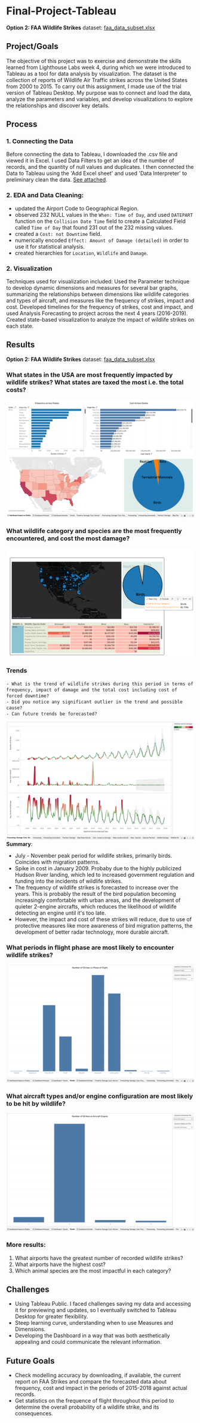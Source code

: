 # Final-Project-Tableau
**Option 2: FAA Wildlife Strikes**
dataset: [faa_data_subset.xlsx](References/faa_data_subset.xlsx)

## Project/Goals
The objective of this project was to exercise and demonstrate the skills learned from Lighthouse Labs week 4, during which we were introduced to Tableau as a tool for data analysis by visualization. 
The dataset is the collection of reports of Wildlife Air Traffic strikes across the United States from 2000 to 2015. To carry out this assignment, I made use of the trial version of Tableau Desktop. My purpose was to connect and load the data, analyze the parameters and variables, and develop visualizations to explore the relationships and discover key details. 


## Process
### 1. Connecting the Data
Before connecting the data to Tableau, I downloaded the .csv file and viewed it in Excel. I used Data Filters to get an idea of the number of records, and the quantity of null values and duplicates. I then connected the Data to Tableau using the 'Add Excel sheet' and used 'Data Interpreter' to preliminary clean the data. [See attached](References/Marked.faa_data_subset.2125495777790730.xlsx). 
### 2. EDA and Data Cleaning: 
- updated the Airport Code to Geographical Region. 
- observed 232 NULL values in the `When: Time of Day`, and used  `DATEPART` function on the `Collision Date Time` field to create a Calculated Field called `Time of Day` that found 231 out of the 232 missing values.
- created a `Cost: not Downtime` field.
- numerically encoded `Effect: Amount of Damage (detailed)` in order to use it for statistical analysis.
- created hierarchies for `Location`, `Wildlife` and `Damage`.

### 2. Visualization
Techniques used for visualization included:
    Used the Parameter technique to develop dynamic dimensions and measures for several bar graphs, summarizing the relationships between dimensions like wildlife categories and types of aircraft, and measures like the frequency of strikes, impact and cost.
    Developed timelines for the frequency of strikes, cost and impact, and used Analysis Forecasting to project across the next 4 years (2016-2019).
    Created state-based visualization to analyze the impact of wildlife strikes on each state.



## Results

**Option 2: FAA Wildlife Strikes**
dataset: [faa_data_subset.xlsx](References/faa_data_subset.xlsx)

### What states in the USA are most frequently impacted by wildlife strikes? What states are taxed the most i.e. the total costs?
![Impact of states](images/impact%20on%20states.png)

### What wildlife category and species are the most frequently encountered, and cost the most damage?
![species text](images/species.png)

### Trends
    - What is the trend of wildlife strikes during this period in terms of frequency, impact of damage and the total cost including cost of forced downtime?
    - Did you notice any significant outlier in the trend and possible cause?
    - Can future trends be forecasted?
![Forecast](images/forecast.png)
**Summary**: 
- July - November peak period for wildlife strikes, primarily birds. Coincides with migration patterns.
- Spike in cost in January 2009. Probaby due to the highly publicized Hudson River landing, which led to increased government regulation and funding into the incidents of wildlife strikes.
- The frequency of wildlife strikes is forecasted to increase over the years. This is probably the result of the bird population becoming increasingly comfortable with urban areas, and the development of quieter 2-engine aircrafts, which reduces the likelihood of wildlife detecting an engine until it's too late. 
- However, the impact and cost of these strikes will reduce, due to use of protective measures like more awareness of bird migration patterns, the development of better radar technology, more durable aircraft. 

### What periods in flight phase are most likely to encounter wildlife strikes?
![Flight phases](images/phase_vs_strikes.png)

### What aircraft types and/or engine configuration are most likely to be hit by wildlife?
![Engines](images/engine_vs_strikes.png)

### More results:
1. What airports have the greatest number of recorded wildlife strikes?
2. What airports have the highest cost?
3. Which animal species are the most impactful in each category?


## Challenges 
- Using Tableau Public. I faced challenges saving my data and accessing it for previewing and updates, so I eventually switched to Tableau Desktop for greater flexibility.
- Steep learning curve, understanding when to use Measures and Dimensions.
- Developing the Dashboard in a way that was both aesthetically appealing and could communicate the relevant information.

## Future Goals
- Check modelling accuracy by downloading, if available, the current report on FAA Strikes and compare the forecasted data about frequency, cost and impact in the periods of 2015-2018 against actual records.
- Get statistics on the frequence of flight throughout this period to determine the overall probability of a wildlife strike, and its consequences. 

